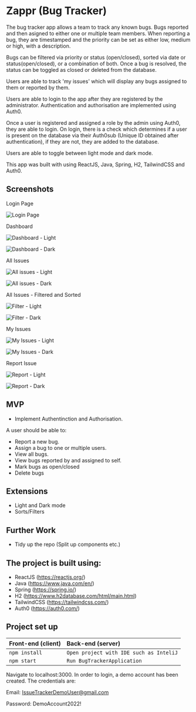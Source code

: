 # Zappr (Bug Tracker)
The bug tracker app allows a team to track any known bugs. Bugs reported and then asigned to either one or multiple team members. When reporting a bug, they are timestamped and the priority can be set as either low, medium or high, with a description.

Bugs can be filtered via priority or status (open/closed), sorted via date or status(open/closed), or a combination of both. Once a bug is resolved, the status can be toggled as closed or deleted from the database. 

Users are able to track 'my issues' which will display any bugs assigned to them or reported by them.

Users are able to login to the app after they are registered by the administrator. Authentication and authorisation are implemented using Auth0. 

Once a user is registered and assigned a role by the admin using Auth0, they are able to login.
On login, there is a check which determines if a user is present on the database via their Auth0sub (Unique ID obtained after authentication), if they are not, they are added to the database.  

Users are able to toggle between light mode and dark mode. 

This app was built with using ReactJS, Java, Spring, H2, TailwindCSS and Auth0.


## Screenshots



Login Page

![Login Page](images/login.png "Login")

Dashboard


![Dashboard - Light](images/light-dashboard.png "Dashboard - Light")

![Dashboard - Dark](images/dark-dashboard.png "Dashboard - Dark")

All Issues

![All issues - Light](images/light-all.png "All issues - Light")

![All issues - Dark](images/dark-all.png "All issues - Dark")

All Issues - Filtered and Sorted

![Filter - Light](images/light-filtered.png "Filter - Light")

![Filter - Dark](images/dark-filtered.png "Filter - Dark")


My Issues

![My Issues - Light](images/light-myissues.png "My Issues - Light")

![My Issues - Dark](images/light-myissues.png "My Issues - Dark")


Report Issue

![Report - Light](images/light-report.png "Report - Light")

![Report - Dark](images/dark-report.png "Report - Dark")



## MVP

- Implement Authentinction and Authorisation.

A user should be able to:

- Report a new bug.
- Assign a bug to one or multiple users.
- View all bugs.
- View bugs reported by and assigned to self.
- Mark bugs as open/closed
- Delete bugs



## Extensions

- Light and Dark mode
- Sorts/Filters



## Further Work

- Tidy up the repo (Split up components etc.)


## The project is built using:
* ReactJS (https://reactjs.org/)
* Java (https://www.java.com/en/)
* Spring (https://spring.io/)
* H2 (https://www.h2database.com/html/main.html)
* TailwindCSS (https://tailwindcss.com/)
* Auth0 (https://auth0.com/)





## Project set up

| Front-end (client) | Back-end (server)    |
| :---               | :---                 |
| `npm install`      |  `Open project with IDE such as InteliJ`|                               
| `npm start`        |  `Run BugTrackerApplication` |


Navigate to localhost:3000.
In order to login, a demo account has been created. The credentials are:

Email: IssueTrackerDemoUser@gmail.com

Password: DemoAccount2022!